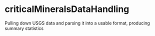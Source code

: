 # criticalMineralsDataHandling
Pulling down USGS data and parsing it into a usable format, producing summary statistics
